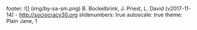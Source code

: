 footer: ![] (img/by-sa-sm.png) B. Bockelbrink, J. Priest, L. David (v2017-11-14) - <http://sociocracy30.org>
slidenumbers: true
autoscale: true
theme: Plain Jane, 1

<!-- INSERT-CONTENT -->
